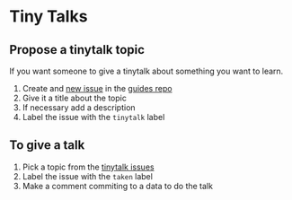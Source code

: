 Tiny Talks
========


Propose a tinytalk topic
------------------------
If you want someone to give a tinytalk about something you want to learn.

1. Create and [new issue] in the [guides repo]
1. Give it a title about the topic
1. If necessary add a description
1. Label the issue with the `tinytalk` label

To give a talk
--------------

1. Pick a topic from the [tinytalk issues]
1. Label the issue with the `taken` label
1. Make a comment commiting to a data to do the talk


[new issue]: https://github.com/platanus/guides/issues/new
[guides repo]: https://github.com/platanus/guides
[tinytalk issues]: https://github.com/platanus/guides/issues?labels=tinytalk&page=1&state=open
